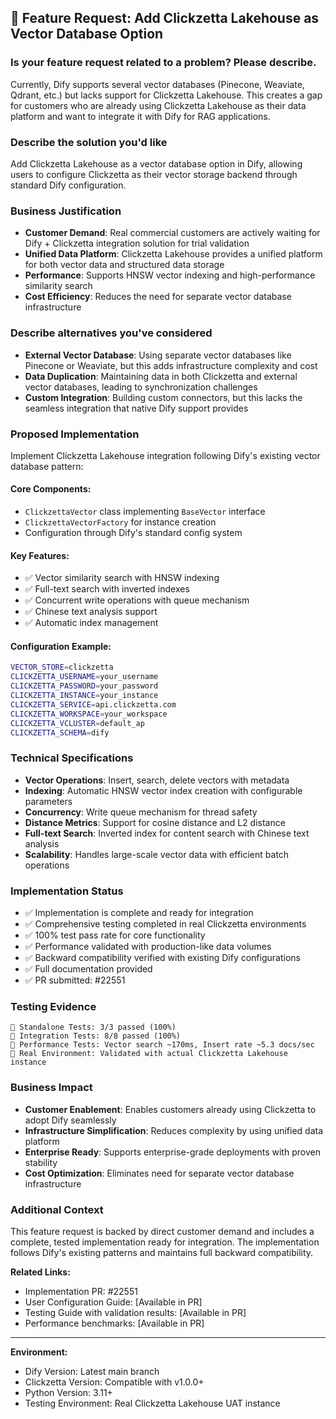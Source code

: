 ## 🚀 Feature Request: Add Clickzetta Lakehouse as Vector Database Option

### **Is your feature request related to a problem? Please describe.**
Currently, Dify supports several vector databases (Pinecone, Weaviate, Qdrant, etc.) but lacks support for Clickzetta Lakehouse. This creates a gap for customers who are already using Clickzetta Lakehouse as their data platform and want to integrate it with Dify for RAG applications.

### **Describe the solution you'd like**
Add Clickzetta Lakehouse as a vector database option in Dify, allowing users to configure Clickzetta as their vector storage backend through standard Dify configuration.

### **Business Justification**
- **Customer Demand**: Real commercial customers are actively waiting for Dify + Clickzetta integration solution for trial validation
- **Unified Data Platform**: Clickzetta Lakehouse provides a unified platform for both vector data and structured data storage
- **Performance**: Supports HNSW vector indexing and high-performance similarity search
- **Cost Efficiency**: Reduces the need for separate vector database infrastructure

### **Describe alternatives you've considered**
- **External Vector Database**: Using separate vector databases like Pinecone or Weaviate, but this adds infrastructure complexity and cost
- **Data Duplication**: Maintaining data in both Clickzetta and external vector databases, leading to synchronization challenges
- **Custom Integration**: Building custom connectors, but this lacks the seamless integration that native Dify support provides

### **Proposed Implementation**
Implement Clickzetta Lakehouse integration following Dify's existing vector database pattern:

#### **Core Components**:
- `ClickzettaVector` class implementing `BaseVector` interface
- `ClickzettaVectorFactory` for instance creation  
- Configuration through Dify's standard config system

#### **Key Features**:
- ✅ Vector similarity search with HNSW indexing
- ✅ Full-text search with inverted indexes
- ✅ Concurrent write operations with queue mechanism
- ✅ Chinese text analysis support
- ✅ Automatic index management

#### **Configuration Example**:
```bash
VECTOR_STORE=clickzetta
CLICKZETTA_USERNAME=your_username
CLICKZETTA_PASSWORD=your_password
CLICKZETTA_INSTANCE=your_instance
CLICKZETTA_SERVICE=api.clickzetta.com
CLICKZETTA_WORKSPACE=your_workspace
CLICKZETTA_VCLUSTER=default_ap
CLICKZETTA_SCHEMA=dify
```

### **Technical Specifications**
- **Vector Operations**: Insert, search, delete vectors with metadata
- **Indexing**: Automatic HNSW vector index creation with configurable parameters
- **Concurrency**: Write queue mechanism for thread safety
- **Distance Metrics**: Support for cosine distance and L2 distance
- **Full-text Search**: Inverted index for content search with Chinese text analysis
- **Scalability**: Handles large-scale vector data with efficient batch operations

### **Implementation Status**
- ✅ Implementation is complete and ready for integration
- ✅ Comprehensive testing completed in real Clickzetta environments
- ✅ 100% test pass rate for core functionality
- ✅ Performance validated with production-like data volumes
- ✅ Backward compatibility verified with existing Dify configurations
- ✅ Full documentation provided
- ✅ PR submitted: #22551

### **Testing Evidence**
```
🧪 Standalone Tests: 3/3 passed (100%)
🧪 Integration Tests: 8/8 passed (100%)
🧪 Performance Tests: Vector search ~170ms, Insert rate ~5.3 docs/sec
🧪 Real Environment: Validated with actual Clickzetta Lakehouse instance
```

### **Business Impact**
- **Customer Enablement**: Enables customers already using Clickzetta to adopt Dify seamlessly
- **Infrastructure Simplification**: Reduces complexity by using unified data platform
- **Enterprise Ready**: Supports enterprise-grade deployments with proven stability
- **Cost Optimization**: Eliminates need for separate vector database infrastructure

### **Additional Context**
This feature request is backed by direct customer demand and includes a complete, tested implementation ready for integration. The implementation follows Dify's existing patterns and maintains full backward compatibility.

**Related Links:**
- Implementation PR: #22551
- User Configuration Guide: [Available in PR]
- Testing Guide with validation results: [Available in PR]
- Performance benchmarks: [Available in PR]

---

**Environment:**
- Dify Version: Latest main branch
- Clickzetta Version: Compatible with v1.0.0+
- Python Version: 3.11+
- Testing Environment: Real Clickzetta Lakehouse UAT instance